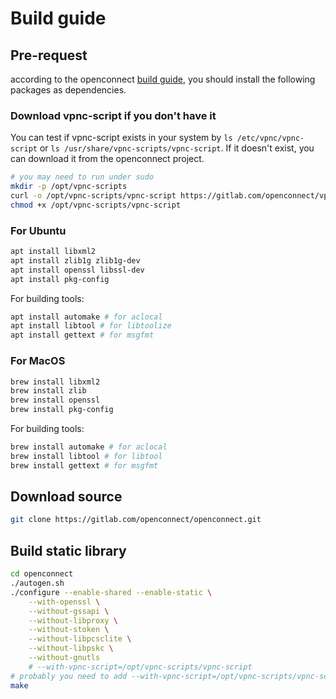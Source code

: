 # Build guide

## Pre-request

according to the openconnect [build guide](https://www.infradead.org/openconnect/building.html), you should install the following packages as dependencies.

### Download vpnc-script if you don't have it

You can test if vpnc-script exists in your system by `ls /etc/vpnc/vpnc-script` or `ls /usr/share/vpnc-scripts/vpnc-script`. If it doesn't exist, you can download it from the openconnect project.

```bash
# you may need to run under sudo
mkdir -p /opt/vpnc-scripts
curl -o /opt/vpnc-scripts/vpnc-script https://gitlab.com/openconnect/vpnc-scripts/raw/master/vpnc-script
chmod +x /opt/vpnc-scripts/vpnc-script
```

### For Ubuntu

```bash
apt install libxml2
apt install zlib1g zlib1g-dev
apt install openssl libssl-dev
apt install pkg-config
```

For building tools:

```bash
apt install automake # for aclocal
apt install libtool # for libtoolize
apt install gettext # for msgfmt
```

### For MacOS

```bash
brew install libxml2
brew install zlib
brew install openssl
brew install pkg-config
```

For building tools:

```bash
brew install automake # for aclocal
brew install libtool # for libtool
brew install gettext # for msgfmt
```

## Download source

```bash
git clone https://gitlab.com/openconnect/openconnect.git
```

## Build static library

```bash
cd openconnect
./autogen.sh
./configure --enable-shared --enable-static \
    --with-openssl \
    --without-gssapi \
    --without-libproxy \
    --without-stoken \
    --without-libpcsclite \
    --without-libpskc \
    --without-gnutls
    # --with-vpnc-script=/opt/vpnc-scripts/vpnc-script
# probably you need to add --with-vpnc-script=/opt/vpnc-scripts/vpnc-script
make
```
